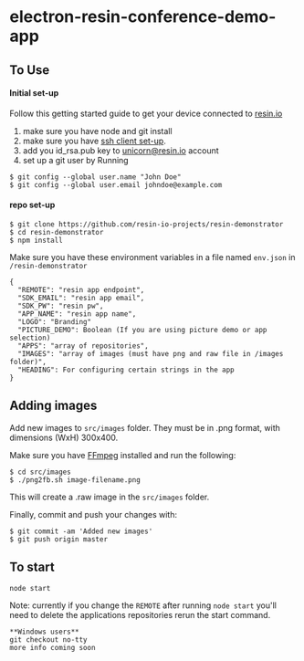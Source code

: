 # electron-resin-conference-demo-app

## To Use

#### Initial set-up
Follow this getting started guide to get your device connected to [resin.io](https://resin.io/)

1. make sure you have node and git install
2. make sure you have [ssh client set-up](https://help.github.com/articles/generating-ssh-keys/).
3. add you id_rsa.pub key to unicorn@resin.io account
4. set up a git user by Running
```
$ git config --global user.name "John Doe"
$ git config --global user.email johndoe@example.com
```

#### repo set-up

```
$ git clone https://github.com/resin-io-projects/resin-demonstrator
$ cd resin-demonstrator
$ npm install
```

Make sure you have these environment variables in a file named `env.json` in `/resin-demonstrator`
```
{
  "REMOTE": "resin app endpoint",
  "SDK_EMAIL": "resin app email",
  "SDK_PW": "resin pw",
  "APP_NAME": "resin app name",
  "LOGO": "Branding"
  "PICTURE_DEMO": Boolean (If you are using picture demo or app selection)
  "APPS": "array of repositories",
  "IMAGES": "array of images (must have png and raw file in /images folder)",
  "HEADING": For configuring certain strings in the app
}
```

## Adding images

Add new images to ``src/images`` folder. They must be in .png format, with dimensions (WxH) 300x400.

Make sure you have [FFmpeg](http://ffmpeg.org/download.html) installed and run the following:

```
$ cd src/images
$ ./png2fb.sh image-filename.png
```

This will create a .raw image in the ``src/images`` folder.

Finally, commit and push your changes with:

```
$ git commit -am 'Added new images'
$ git push origin master
```

## To start
```
node start
```

Note: currently if you change the `REMOTE` after running `node start` you'll need to delete the  applications repositories rerun the start command. 

```
**Windows users**
git checkout no-tty
more info coming soon
```
